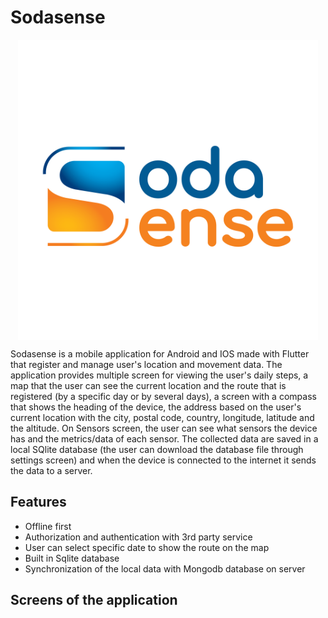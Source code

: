 

# Sodasense
<p align="center">
  <a href="url"><img src="https://github.com/ThanosVk/Sodasense/blob/master/Sodasense_Logo_4K-min.png" align="center" height="480" width="480" ></a>
</p>

Sodasense is a mobile application for Android and IOS made with Flutter that register and manage user's location and movement data. The application provides multiple screen for viewing the user's daily steps, a map that the user can see the current location and the route that is registered (by a specific day or by several days), a screen with a compass that shows the heading of the device, the address based on the user's current location with the city, postal code, country, longitude, latitude and the altitude. On Sensors screen, the user can see what sensors the device has and the metrics/data of each sensor. The collected data are saved in a local SQlite database (the user can download the database file through settings screen) and when the device is connected to the internet it sends the data to a server.

## Features

- Offline first
- Authorization and authentication with 3rd party service
- User can select specific date to show the route on the map
- Built in Sqlite database
- Synchronization of the local data with Mongodb database on server

## Screens of the application
